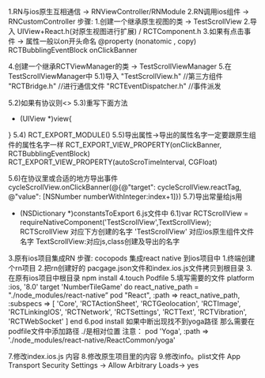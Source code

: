 1.RN与ios原生互相通信 -> RNViewController/RNModule
2.RN调用ios组件 -> RNCustomController
步骤:
1.创建一个继承原生视图的类  -> TestScrollView
2.导入 UIView+React.h(对原生视图进行扩展) / RCTComponent.h
3.如果有点击事件 -> 属性一般以on开头命名
@property (nonatomic , copy) RCTBubblingEventBlock onClickBanner

4.创建一个继承RCTViewManager的类 -> TestScrollViewManager
5.在TestScrollViewManager中 
5.1)导入
"TestScrollView.h"      //第三方组件
"RCTBridge.h"           //进行通信文件
"RCTEventDispatcher.h"  //事件派发

5.2)如果有协议则<>
5.3)重写下面方法
- (UIView *)view{

}
5.4) RCT_EXPORT_MODULE()
5.5)导出属性->导出的属性名字一定要跟原生组件的属性名字一样
RCT_EXPORT_VIEW_PROPERTY(onClickBanner, RCTBubblingEventBlock)
RCT_EXPORT_VIEW_PROPERTY(autoScroTimeInterval, CGFloat)

5.6)在协议里或合适的地方导出事件
cycleScrollView.onClickBanner(@{@"target": cycleScrollView.reactTag,
@"value": [NSNumber numberWithInteger:index+1]})
5.7)导出常量给js用
- (NSDictionary *)constantsToExport
6.js文件中
6.1)var RCTScrollView = requireNativeComponent('TestScrollView',TextScrollView);
RCTScrollView 对应下方创建的名字
'TestScrollView' 对应ios原生组件文件名字
TextScrollView:对应js,class创建及导出的名字

3.原有ios项目集成RN
步骤:
cocopods 集成react native 到ios项目中
1.终端创建个rn项目 
2.把rn创建好的 pacgage.json文件和index.ios.js文件拷贝到根目录
3.在原有ios项目中根目录 npm install
4.touch Podfile
5.填写需要的文件
platform :ios, '8.0'
target 'NumberTileGame' do
react_native_path = "./node_modules/react-native”
pod "React", :path => react_native_path, :subspecs => [
'Core',
'RCTActionSheet',
'RCTGeolocation',
'RCTImage',
'RCTLinkingIOS',
'RCTNetwork',
'RCTSettings',
'RCTText',
'RCTVibration',
'RCTWebSocket'
]
end
6.pod install 
如果中断出现找不到yoga路径 那么需要在podfile文件中添加路径 ./是相对位置
注意：
pod 'Yoga', :path => './node_modules/react-native/ReactCommon/yoga'

7.修改index.ios.js 内容
8.修改原生项目里的内容
9.修改info。plist文件
App Transport Security Settings -> Allow Arbitrary Loads-> yes



